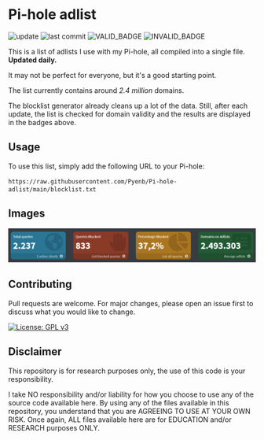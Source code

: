 # Pi-hole adlist

![update](https://github.com/Pyenb/Pi-hole-adlist/actions/workflows/generate.yml/badge.svg)
![last commit](https://img.shields.io/github/last-commit/Pyenb/Pi-hole-adlist)
![VALID_BADGE](https://img.shields.io/badge/Valid-99.923%25-green)
![INVALID_BADGE](https://img.shields.io/badge/Invalid-0.077%25-red)

This is a list of adlists I use with my Pi-hole, all compiled into a single file. **Updated daily.**

It may not be perfect for everyone, but it's a good starting point.

The list currently contains around *2.4 million* domains.

The blocklist generator already cleans up a lot of the data. Still, after each update, the list is checked for domain validity and the results are displayed in the badges above.

## Usage

To use this list, simply add the following URL to your Pi-hole:

```text
https://raw.githubusercontent.com/Pyenb/Pi-hole-adlist/main/blocklist.txt
```

## Images

![Pi-hole dashboard](images/pic.png)

## Contributing

Pull requests are welcome. For major changes, please open an issue first to discuss what you would like to change.

[![License: GPL v3](https://img.shields.io/badge/License-GPLv3-blue.svg)](https://www.gnu.org/licenses/gpl-3.0)

## Disclaimer

This repository is for research purposes only, the use of this code is your responsibility.

I take NO responsibility and/or liability for how you choose to use any of the source code available here. By using any of the files available in this repository, you understand that you are AGREEING TO USE AT YOUR OWN RISK. Once again, ALL files available here are for EDUCATION and/or RESEARCH purposes ONLY.